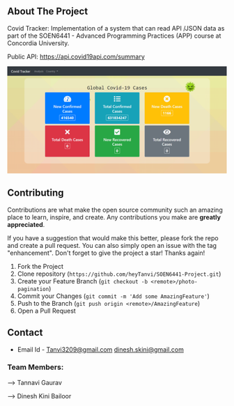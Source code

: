 ## About The Project

Covid Tracker: Implementation of a system that can read API /JSON data as part of the SOEN6441 - Advanced Programming Practices (APP) course at Concordia University.

Public API: https://api.covid19api.com/summary

![](Covid-APP.PNG)

<!-- CONTRIBUTING -->
## Contributing

Contributions are what make the open source community such an amazing place to learn, inspire, and create. Any contributions you make are **greatly appreciated**.

If you have a suggestion that would make this better, please fork the repo and create a pull request. You can also simply open an issue with the tag "enhancement".
Don't forget to give the project a star! Thanks again!

1. Fork the Project
2. Clone repository (`https://github.com/heyTanvi/SOEN6441-Project.git`)
3. Create your Feature Branch (`git checkout -b <remote>/photo-pagination`)
4. Commit your Changes (`git commit -m 'Add some AmazingFeature'`)
5. Push to the Branch (`git push origin <remote>/AmazingFeature`)
6. Open a Pull Request

<!-- CONTACT -->
## Contact
* Email Id - Tanvi3209@gmail.com dinesh.skini@gmail.com

### Team Members:

--> Tannavi Gaurav

--> Dinesh Kini Bailoor
